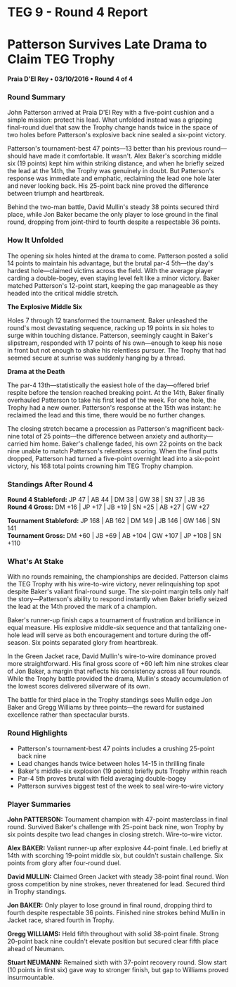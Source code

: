 # TEG 9 - Round 4 Report

# Patterson Survives Late Drama to Claim TEG Trophy
**Praia D'El Rey • 03/10/2016 • Round 4 of 4**

### Round Summary

John Patterson arrived at Praia D'El Rey with a five-point cushion and a simple mission: protect his lead. What unfolded instead was a gripping final-round duel that saw the Trophy change hands twice in the space of two holes before Patterson's explosive back nine sealed a six-point victory.

Patterson's tournament-best 47 points—13 better than his previous round—should have made it comfortable. It wasn't. Alex Baker's scorching middle six (19 points) kept him within striking distance, and when he briefly seized the lead at the 14th, the Trophy was genuinely in doubt. But Patterson's response was immediate and emphatic, reclaiming the lead one hole later and never looking back. His 25-point back nine proved the difference between triumph and heartbreak.

Behind the two-man battle, David Mullin's steady 38 points secured third place, while Jon Baker became the only player to lose ground in the final round, dropping from joint-third to fourth despite a respectable 36 points.

### How It Unfolded

The opening six holes hinted at the drama to come. Patterson posted a solid 14 points to maintain his advantage, but the brutal par-4 5th—the day's hardest hole—claimed victims across the field. With the average player carding a double-bogey, even staying level felt like a minor victory. Baker matched Patterson's 12-point start, keeping the gap manageable as they headed into the critical middle stretch.

**The Explosive Middle Six**

Holes 7 through 12 transformed the tournament. Baker unleashed the round's most devastating sequence, racking up 19 points in six holes to surge within touching distance. Patterson, seemingly caught in Baker's slipstream, responded with 17 points of his own—enough to keep his nose in front but not enough to shake his relentless pursuer. The Trophy that had seemed secure at sunrise was suddenly hanging by a thread.

**Drama at the Death**

The par-4 13th—statistically the easiest hole of the day—offered brief respite before the tension reached breaking point. At the 14th, Baker finally overhauled Patterson to take his first lead of the week. For one hole, the Trophy had a new owner. Patterson's response at the 15th was instant: he reclaimed the lead and this time, there would be no further changes.

The closing stretch became a procession as Patterson's magnificent back-nine total of 25 points—the difference between anxiety and authority—carried him home. Baker's challenge faded, his own 22 points on the back nine unable to match Patterson's relentless scoring. When the final putts dropped, Patterson had turned a five-point overnight lead into a six-point victory, his 168 total points crowning him TEG Trophy champion.

### Standings After Round 4

**Round 4 Stableford:** JP 47 | AB 44 | DM 38 | GW 38 | SN 37 | JB 36  
**Round 4 Gross:** DM +16 | JP +17 | JB +19 | SN +25 | AB +27 | GW +27

**Tournament Stableford:** JP 168 | AB 162 | DM 149 | JB 146 | GW 146 | SN 141  
**Tournament Gross:** DM +60 | JB +69 | AB +104 | GW +107 | JP +108 | SN +110

### What's At Stake

With no rounds remaining, the championships are decided. Patterson claims the TEG Trophy with his wire-to-wire victory, never relinquishing top spot despite Baker's valiant final-round surge. The six-point margin tells only half the story—Patterson's ability to respond instantly when Baker briefly seized the lead at the 14th proved the mark of a champion.

Baker's runner-up finish caps a tournament of frustration and brilliance in equal measure. His explosive middle-six sequence and that tantalizing one-hole lead will serve as both encouragement and torture during the off-season. Six points separated glory from heartbreak.

In the Green Jacket race, David Mullin's wire-to-wire dominance proved more straightforward. His final gross score of +60 left him nine strokes clear of Jon Baker, a margin that reflects his consistency across all four rounds. While the Trophy battle provided the drama, Mullin's steady accumulation of the lowest scores delivered silverware of its own.

The battle for third place in the Trophy standings sees Mullin edge Jon Baker and Gregg Williams by three points—the reward for sustained excellence rather than spectacular bursts.

### Round Highlights
- Patterson's tournament-best 47 points includes a crushing 25-point back nine
- Lead changes hands twice between holes 14-15 in thrilling finale
- Baker's middle-six explosion (19 points) briefly puts Trophy within reach
- Par-4 5th proves brutal with field averaging double-bogey
- Patterson survives biggest test of the week to seal wire-to-wire victory

### Player Summaries

**John PATTERSON:** Tournament champion with 47-point masterclass in final round. Survived Baker's challenge with 25-point back nine, won Trophy by six points despite two lead changes in closing stretch. Wire-to-wire victor.

**Alex BAKER:** Valiant runner-up after explosive 44-point finale. Led briefly at 14th with scorching 19-point middle six, but couldn't sustain challenge. Six points from glory after four-round duel.

**David MULLIN:** Claimed Green Jacket with steady 38-point final round. Won gross competition by nine strokes, never threatened for lead. Secured third in Trophy standings.

**Jon BAKER:** Only player to lose ground in final round, dropping third to fourth despite respectable 36 points. Finished nine strokes behind Mullin in Jacket race, shared fourth in Trophy.

**Gregg WILLIAMS:** Held fifth throughout with solid 38-point finale. Strong 20-point back nine couldn't elevate position but secured clear fifth place ahead of Neumann.

**Stuart NEUMANN:** Remained sixth with 37-point recovery round. Slow start (10 points in first six) gave way to stronger finish, but gap to Williams proved insurmountable.


